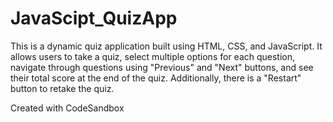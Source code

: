 # JavaScipt_QuizApp


This is a dynamic quiz application built using HTML, CSS, and JavaScript. It allows users to take a quiz, select multiple options for each question, navigate through questions using "Previous" and "Next" buttons, and see their total score at the end of the quiz. Additionally, there is a "Restart" button to retake the quiz.

Created with CodeSandbox
